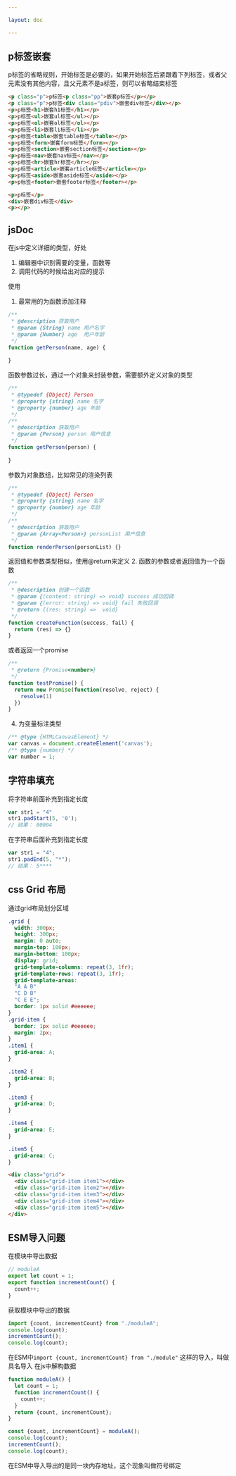 ```yaml
---

layout: doc

---
```


## p标签嵌套
p标签的省略规则，开始标签是必要的，如果开始标签后紧跟着下列标签，或者父元素没有其他内容，且父元素不是a标签，则可以省略结束标签
```html
<p class="p">p标签<p class="pp">嵌套p标签</p></p>
<p class="p">p标签<div class="pdiv">嵌套div标签</div></p>
<p>p标签<h1>嵌套h1标签</h1></p>
<p>p标签<ul>嵌套ul标签</ul></p>
<p>p标签<ol>嵌套ol标签</ol></p>
<p>p标签<li>嵌套li标签</li></p>
<p>p标签<table>嵌套table标签</table></p>
<p>p标签<form>嵌套form标签</form></p>
<p>p标签<section>嵌套section标签</section></p>
<p>p标签<nav>嵌套nav标签</nav></p>
<p>p标签<hr>嵌套hr标签</hr></p>
<p>p标签<article>嵌套article标签</article></p>
<p>p标签<aside>嵌套aside标签</aside></p>
<p>p标签<footer>嵌套footer标签</footer></p>

<p>p标签</p>
<div>嵌套div标签</div>
<p></p>
```

## jsDoc
在js中定义详细的类型，好处
1. 编辑器中识别需要的变量，函数等
2. 调用代码的时候给出对应的提示

使用
1. 最常用的为函数添加注释

```javascript
/**
 * @description 获取用户
 * @param {String} name 用户名字
 * @param {Number} age  用户年龄
 */
function getPerson(name, age) {
  
}
```
函数参数过长，通过一个对象来封装参数，需要额外定义对象的类型
```javascript
/**
 * @typedef {Object} Person
 * @property {string} name 名字
 * @property {number} age 年龄
 */
/**
 * @description 获取用户
 * @param {Person} person 用户信息
 */
function getPerson(person) {
  
}
```
参数为对象数组，比如常见的渲染列表
```javascript
/**
 * @typedef {Object} Person
 * @property {string} name 名字
 * @property {number} age 年龄
 */
/**
 * @description 获取用户
 * @param {Array<Person>} personList 用户信息
 */
function renderPerson(personList) {}
```
返回值和参数类型相似，使用@return来定义
2. 函数的参数或者返回值为一个函数
```javascript
/**
 * @description 创建一个函数
 * @param {(content: string) => void} success 成功回调
 * @param {(error: string) => void} fail 失败回调
 * @return {(res: string) =>  void} 
 */
function createFunction(success, fail) {
  return (res) => {}
}
```
或者返回一个promise
```javascript
/**
 * @return {Promise<number>}
 */
function testPromise() {
  return new Promise(function(resolve, reject) {
    resolve(1)
  })
}
```
4. 为变量标注类型
```javascript
/** @type {HTMLCanvasElement} */
var canvas = document.createElement('canvas');
/** @type {number} */
var number = 1;
```

## 字符串填充
将字符串前面补充到指定长度
```javascript
var str1 = "4"
str1.padStart(5, '0');
// 结果： 00004
```
在字符串后面补充到指定长度
```javascript
var str1 = "4";
str1.padEnd(5, "*");
// 结果： 5****
```

## css Grid 布局
通过grid布局划分区域
```css
.grid {
  width: 300px;
  height: 300px;
  margin: 0 auto;
  margin-top: 100px;
  margin-bottom: 100px;
  display: grid;
  grid-template-columns: repeat(3, 1fr);
  grid-template-rows: repeat(3, 1fr);
  grid-template-areas: 
  "A A B"
  "C D B"
  "C E E";
  border: 1px solid #eeeeee;
}
.grid-item {
  border: 1px solid #eeeeee;
  margin: 2px;
}
.item1 {
  grid-area: A;
}

.item2 {
  grid-area: B;
}

.item3 {
  grid-area: D;
}

.item4 {
  grid-area: E;
}

.item5 {
  grid-area: C;
}
```
```html
<div class="grid">
  <div class="grid-item item1"></div>
  <div class="grid-item item2"></div>
  <div class="grid-item item3"></div>
  <div class="grid-item item4"></div>
  <div class="grid-item item5"></div>
</div>
```
## ESM导入问题
在模块中导出数据
```javascript
// moduleA
export let count = 1;
export function incrementCount() {
  count++;
}
```
获取模块中导出的数据
```javascript
import {count, incrementCount} from "./moduleA";
console.log(count);
incrementCount();
console.log(count);
```
在ESM中``` import {count, incrementCount} from "./module" ``` 这样的导入，叫做具名导入
在js中解构数据
```javascript
function moduleA() {
  let count = 1;
  function incrementCount() {
    count++;
  }
  return {count, incrementCount};
}

const {count, incrementCount} = moduleA();
console.log(count);
incrementCount();
console.log(count);
```
在ESM中导入导出的是同一块内存地址，这个现象叫做符号绑定


